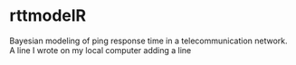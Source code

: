 # rttmodelR
Bayesian modeling of ping response time in a telecommunication network.
A line I wrote on my local computer
adding a line
